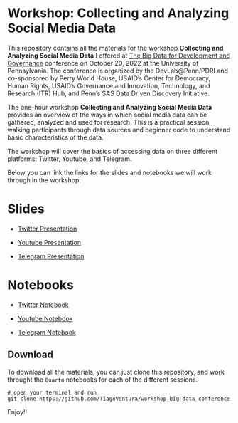 # Workshop: Collecting and Analyzing Social Media Data


This repository contains all the materials for the workshop **Collecting and Analyzing Social Media Data** I offered at [The Big Data for Development and Governance](https://web.sas.upenn.edu/mlp-devlab/big-data-for-development-and-governance/) conference on October 20, 2022 at the University of Pennsylvania. The conference is organized by the DevLab@Penn/PDRI and co-sponsored by Perry World House, USAID’s Center for Democracy, Human Rights, USAID’s Governance and Innovation, Technology, and Research (ITR) Hub, and Penn’s SAS Data Driven Discovery Initiative. 


The one-hour workshop **Collecting and Analyzing Social Media Data** provides an overview of the ways in which social media data can be gathered, analyzed and used for research. This is a practical session, walking participants through data sources and beginner code to understand basic characteristics of the data.

The workshop will cover the basics of accessing data on three different platforms: Twitter, Youtube, and Telegram. 

Below you can link the links for the slides and notebooks we will work through in the workshop. 

# Slides

- [Twitter Presentation](https://tiagoventura.github.io/workshop_big_data_conference/presentation_workshop_twitter.html)

- [Youtube Presentation](https://tiagoventura.github.io/workshop_big_data_conference/presentation_workshop_youtube.html) 
- [Telegram Presentation](https://tiagoventura.github.io/workshop_big_data_conference/presentation_workshop_telegram.html)

# Notebooks

- [Twitter Notebook](https://tiagoventura.github.io/workshop_big_data_conference/notebook_twitter.html) 

- [Youtube Notebook](https://tiagoventura.github.io/workshop_big_data_conference/notebook_youtube.html)

- [Telegram Notebook](https://tiagoventura.github.io/workshop_big_data_conference/notebook_telegram.html)

## Download 

To download all the materials, you can just clone this repository, and work throught the `Quarto` notebooks for each of the different sessions. 

```
# open your terminal and run
git clone https://github.com/TiagoVentura/workshop_big_data_conference

```

Enjoy!!





